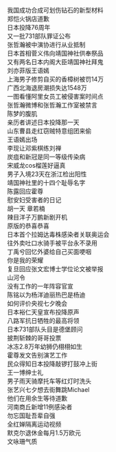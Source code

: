 我国成功合成可划伤钻石的新型材料  
郑恺火锅店道歉  
日本投降76周年  
又一批731部队罪证公布  
张哲瀚被中演协进行从业抵制  
日本首相菅义伟向靖国神社供奉祭品  
又有两名日本内阁大臣靖国神社拜鬼  
刘亦菲版王语嫣  
上海男子修剪自买的香樟树被罚14万  
广西北海退房潮损失达1548万  
一图看懂阿里女员工被侵害案时间点  
张哲瀚微博和张哲瀚工作室被禁言  
陈梦的腹肌  
亲历者讲述日本投降那一天  
山东曹县走红窃贼特意组团来偷  
王语嫣出场  
李现让邓紫棋练刘禅  
炭疽和新冠是同一等级传染病  
宋威龙cos榴莲好逼真  
男子入境23天在浙江检出阳性  
靖国神社里的十四个耻辱名字  
陈露回应霍尊  
慰安妇受害者的日记  
胡一天 章若楠  
辣目洋子万鹏新剧开机  
原版的恭喜恭喜  
日本首个拉姆达毒株感染者关联奥运会  
往外卖吐口水骑手被平台永不录用  
丁禹兮回忆外婆给自己买面哽咽  
你是我的荣耀  
复旦回应张文宏博士学位论文被举报  
山河令  
没有工作的一年阵容官宣  
陈铭以为杨洋迪丽热巴是杨迪  
如何评价央视七夕晚会  
日本裕仁天皇宣布投降原声  
八路军抗日牺牲的最高将领  
日本731部队头目是德堡顾问  
披荆斩棘的哥哥投票  
冰冻2.8万年幼狮仍栩栩如生  
霍尊发文告别演艺工作  
民众得知日本投降敲锣打鼓冲上街  
王一博绅士礼  
男子雨天骑摩托车等红灯时洗头  
张艺兴七夕想去街舞跳Michael  
他们在用余生等待道歉  
河南商丘新增11例感染者  
勿忘国耻吾辈自强  
全红婵隔离运动视频  
默克尔退休金每月1.5万欧元  
文咏珊气质  
